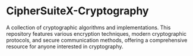 # CipherSuiteX-Cryptography
A collection of cryptographic algorithms and implementations. This repository features various encryption techniques, modern cryptographic protocols, and secure communication methods, offering a comprehensive resource for anyone interested in cryptography.
